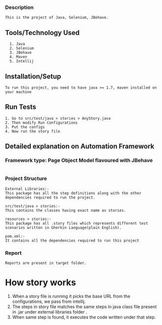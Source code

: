 ### Description
```
This is the project of Java, Selenium, JBehave. 
```
## Tools/Technology Used
```
  1. Java
  2. Selenium
  3. JBehave
  4. Maven
  5. Intellij

```	
## Installation/Setup
```
To run this project, you need to have java >= 1.7, maven installed on your machine
```	
## Run Tests
```
1. Go to src/test/java > stories > AnyStory.java
2. Then modify Run Configurations
3. Put the configs 
4. Now run the story file 

```
## Detailed explanation on Automation Framework

### Framework type: Page Object Model flavoured with JBehave
```
```

### Project Structure
```
External Libraries:-
This package has all the step definitions along with the other dependencies required to run the project. 
```
```
src/test/java > stories:- 
This contains the classes having exact name as stories. 
```
```
resources > stories:-
This package has all .story files which represents different test scenarios written in Gherkin Language(plain English).
```
```
pom.xml:-
It contains all the dependencies required to run this project
```
### Report
```
Reports are present in target folder.
```
# How story works
1. When a story file is running it picks the base URL from the configurations, we pass from intellij.
2. The steps in story file matches the same steps in java class file present in .jar under external libraries folder .
3. When same step is found, it executes the code written under that step.
```
